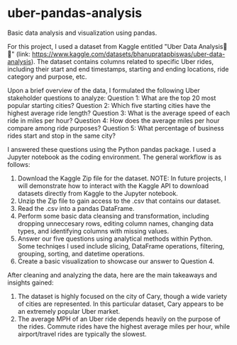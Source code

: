 # uber-pandas-analysis
Basic data analysis and visualization using pandas. 

For this project, I used a dataset from Kaggle entitled "Uber Data Analysis🚗 🚕" (link: https://www.kaggle.com/datasets/bhanupratapbiswas/uber-data-analysis). The dataset contains columns related to specific Uber rides, including their start and end timestamps, starting and ending locations, ride category and purpose, etc.

Upon a brief overview of the data, I formulated the following Uber stakeholder questions to analyze: 
  Question 1: What are the top 20 most popular starting cities? 
  Question 2: Which five starting cities have the highest average ride length? 
  Question 3: What is the average speed of each ride in miles per hour? 
  Question 4: How does the average miles per hour compare among ride purposes?
  Question 5: What percentage of business rides start and stop in the same city?

I answered these questions using the Python pandas package. I used a Jupyter notebook as the coding environment. The general workflow is as follows: 
  1. Download the Kaggle Zip file for the dataset.
     NOTE: In future projects, I will demonstrate how to interact with the Kaggle API to download datasets directly from Kaggle to the Jupyter notebook.
  2. Unzip the Zip file to gain access to the .csv that contains our dataset.
  3. Read the .csv into a pandas DataFrame.
  4. Perform some basic data cleansing and transformation, including dropping unneccesary rows, editing column names, changing data types, and identifying columns with missing values.
  5. Answer our five questions using analytical methods within Python. Some techniqes I used include slicing, DataFrame operations, filtering, grouping, sorting, and datetime operations.
  6. Create a basic visualization to showcase our answer to Question 4.

After cleaning and analyzing the data, here are the main takeaways and insights gained: 
  1. The dataset is highly focused on the city of Cary, though a wide variety of cities are represented. In this particular dataset, Cary appears to be an extremely popular Uber market. 
  2. The average MPH of an Uber ride depends heavily on the purpose of the rides. Commute rides have the highest average miles per hour, while airport/travel rides are typically the slowest. 

